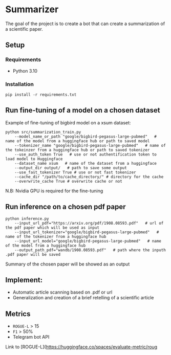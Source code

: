 # Summarizer
The goal of the project is to create a bot that can create a summarization of a scientific paper.

## Setup
### Requirements

* Python 3.10

### Installation
`pip install -r requirements.txt`

## Run fine-tuning of a model on a chosen dataset

Example of fine-tuning of bigbird model on a xsum dataset:
```
python src/summarization_train.py 
    --model_name_or_path "google/bigbird-pegasus-large-pubmed"   # name of the model from a huggingface hub or path to saved model 
    --tokenizer_name "google/bigbird-pegasus-large-pubmed"   # name of the tokeinzer from a huggingface hub or path to saved tokenizer
    --use_auth_token True   # use or not authentification token to load model to Huggingface
    --dataset_name xsum   # name of the dataset from a huggingface
    --output_dir output/   # path to save some output
    --use_fast_tokenizer True # use or not fast tokenizer
    --cache_dir "/path/to/cache_directory/" # directory for the cache
    --overwrite_cache True # overwrite cache or not
```
N.B: Nvidia GPU is required for the fine-tuning


## Run inference on a chosen pdf paper
```
python inference.py 
    --input_url_pdf="https://arxiv.org/pdf/1908.08593.pdf"   # url of the pdf paper which will be used as input
    --input_url_tokenizer="google/bigbird-pegasus-large-pubmed"   # name of the tokenizer from a huggingface hub 
    --input_url_model="google/bigbird-pegasus-large-pubmed"   # name of the model from a huggingface hub 
    --output_path_pdf="wandb/1908.08593.pdf"   # path where the inputh .pdf paper will be saved
```
Summary of the chosen paper will be showed as an output

## Implement:
- Automatic article scanning based on .pdf or url
- Generalization and creation of a brief retelling of a scientific article

## Metrics 

* `ROGUE-L` > 15
* `F1` > 50%
* Telegram bot API

Link to [ROGUE-L](https://huggingface.co/spaces/evaluate-metric/roug
